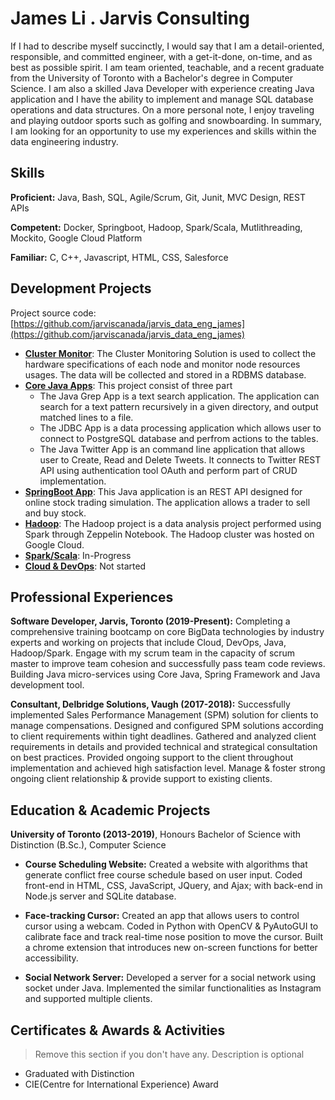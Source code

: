 # James Li . Jarvis Consulting

If I had to describe myself succinctly, I would say that I am a detail-oriented, responsible, and committed engineer, with a get-it-done, on-time, and as best as possible spirit. I am team oriented, teachable, and a recent graduate from the University of Toronto with a Bachelor's degree in Computer Science. I am also a skilled Java Developer with experience creating Java application and I have the ability to implement and manage SQL database operations and data structures. On a more personal note, I enjoy traveling and playing outdoor sports such as golfing and snowboarding. In summary, I am looking for an opportunity to use my experiences and skills within the data engineering industry.
## Skills

**Proficient:** Java, Bash, SQL, Agile/Scrum, Git, Junit, MVC Design, REST APIs

**Competent:** Docker, Springboot, Hadoop, Spark/Scala, Mutlithreading, Mockito, Google Cloud Platform

**Familiar:** C, C++, Javascript, HTML, CSS, Salesforce

## Development Projects


Project source code: [https://github.com/jarviscanada/jarvis_data_eng_james](https://github.com/jarviscanada/jarvis_data_eng_james)


- **[Cluster Monitor](./linux_sql)**: The Cluster Monitoring Solution is used to collect the hardware specifications of each node and monitor node resources usages. The data will be collected and stored in a RDBMS database.
- **[Core Java Apps](./core_java)**: This project consist of three part
    - The Java Grep App is a text search application. The application can search for a text pattern recursively in a given directory, and output matched lines to a file.
    - The JDBC App is a data processing application which allows user to connect to PostgreSQL database and perfrom actions to the tables.
    - The Java Twitter App is an command line application that allows user to Create, Read and Delete Tweets. It connects to Twitter REST API using authentication tool OAuth and perform part of CRUD implementation. 
- **[SpringBoot App](./springboot)**: This Java application is an REST API designed for online stock trading simulation. The application allows a trader to sell and buy stock.
- **[Hadoop](./hadoop)**: The Hadoop project is a data analysis project performed using Spark through Zeppelin Notebook. The Hadoop cluster was hosted on Google Cloud.
- **[Spark/Scala](./spark)**:  In-Progress
- **[Cloud & DevOps](./cloud_devops)**: Not started

## Professional Experiences

**Software Developer,  Jarvis, Toronto (2019-Present):** Completing a comprehensive training bootcamp on core BigData technologies by industry experts and working on projects that include Cloud, DevOps, Java, Hadoop/Spark. Engage with my scrum team in the capacity of scrum master to improve team cohesion and successfully pass team code reviews. Building Java micro-services using Core Java, Spring Framework and Java development tool.

**Consultant, Delbridge Solutions, Vaugh (2017-2018):** Successfully implemented Sales Performance Management (SPM) solution for clients to manage compensations. Designed and configured SPM solutions according to client requirements within tight deadlines. Gathered and analyzed client requirements in details and provided technical and strategical consultation on best practices. Provided ongoing support to the client throughout implementation and achieved high satisfaction level. Manage & foster strong ongoing client relationship & provide support to existing clients.
## Education & Academic Projects

**University of Toronto (2013-2019)**, Honours Bachelor of Science with Distinction (B.Sc.), Computer Science


- **Course Scheduling Website:** Created a website with algorithms that generate conflict free course schedule based on user input. Coded front-end in HTML, CSS, JavaScript, JQuery, and Ajax; with back-end in Node.js server and SQLite database.

- **Face-tracking Cursor:** Created an app that allows users to control cursor using a webcam. Coded in Python with OpenCV & PyAutoGUI to calibrate face and track real-time nose position to move the cursor. Built a chrome extension that introduces new on-screen functions for better accessibility.

- **Social Network Server:** Developed a server for a social network using socket under Java. Implemented the similar functionalities as Instagram and supported multiple clients.

## Certificates & Awards & Activities

> Remove this section if you don't have any. Description is optional

- Graduated with Distinction
- CIE(Centre for International Experience) Award
